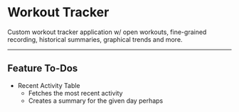 # Workout Tracker

Custom workout tracker application w/ open workouts, fine-grained recording, historical summaries, graphical trends and more.

---

## Feature To-Dos

- Recent Activity Table
  - Fetches the most recent activity
  - Creates a summary for the given day perhaps
